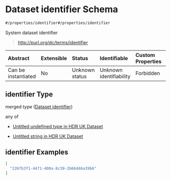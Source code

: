 # Dataset identifier Schema

```txt
#/properties/identifier#/properties/identifier
```

System dataset identifier

> <http://purl.org/dc/terms/identifier>

| Abstract            | Extensible | Status         | Identifiable            | Custom Properties | Additional Properties | Access Restrictions | Defined In                                                                                        |
| :------------------ | :--------- | :------------- | :---------------------- | :---------------- | :-------------------- | :------------------ | :------------------------------------------------------------------------------------------------ |
| Can be instantiated | No         | Unknown status | Unknown identifiability | Forbidden         | Allowed               | none                | [dataset.schema.json*](../../../schema/dataset/latest/dataset.schema.json "open original schema") |

## identifier Type

merged type ([Dataset identifier](dataset-properties-dataset-identifier.md))

any of

*   [Untitled undefined type in HDR UK Dataset](dataset-properties-dataset-identifier-anyof-0.md "check type definition")

*   [Untitled string in HDR UK Dataset](dataset-properties-dataset-identifier-anyof-1.md "check type definition")

## identifier Examples

```json
[
  "226fb3f1-4471-400a-8c39-2b66d46a39b6"
]
```
